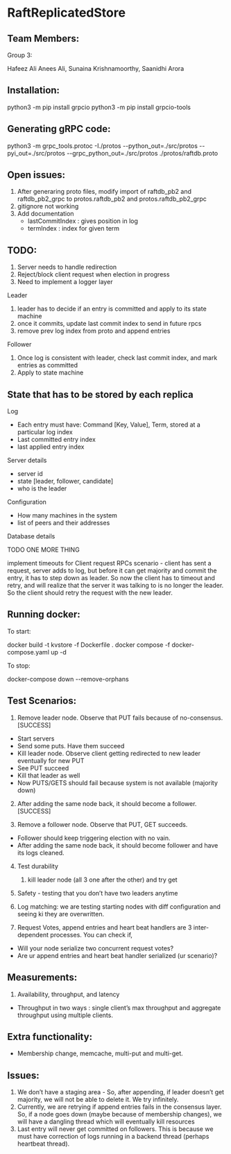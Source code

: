 # RaftReplicatedStore

## Team Members:

Group 3: 

Hafeez Ali Anees Ali, Sunaina Krishnamoorthy, Saanidhi Arora

## Installation:

python3 -m pip install grpcio
python3 -m pip install grpcio-tools

## Generating gRPC code:

python3 -m grpc_tools.protoc -I./protos --python_out=./src/protos --pyi_out=./src/protos --grpc_python_out=./src/protos ./protos/raftdb.proto

## Open issues:

1. After generaring proto files, modify import of raftdb_pb2 and raftdb_pb2_grpc to protos.raftdb_pb2 and protos.raftdb_pb2_grpc 
2. gitignore not working
3. Add documentation
	- lastCommitIndex : gives position in log
	- termIndex : index for given term

## TODO:

1. Server needs to handle redirection
2. Reject/block client request when election in progress
3. Need to implement a logger layer

Leader
1. leader has to decide if an entry is committed and apply to its state machine
2. once it commits, update last commit index to send in future rpcs
3. remove prev log index from proto and append entries

Follower
1. Once log is consistent with leader, check last commit index, and mark entries as committed
2. Apply to state machine

## State that has to be stored by each replica

Log
- Each entry must have: Command [Key, Value], Term, stored at a particular log index
- Last committed entry index
- last applied entry index

Server details
- server id
- state [leader, follower, candidate]
- who is the leader

Configuration
- How many machines in the system
- list of peers and their addresses

Database details


TODO ONE MORE THING

implement timeouts for Client request RPCs
scenario - client has sent a request, server adds to log, but before it can get majority and commit the entry, 
it has to step down as leader. So now the client has to timeout and retry, and will realize that the server it
was talking to is no longer the leader. So the client should retry the request with the new leader.


## Running docker:

To start:

docker build -t kvstore -f Dockerfile .
docker compose -f docker-compose.yaml up -d

To stop:

docker-compose down --remove-orphans


## Test Scenarios:

1. Remove leader node. Observe that PUT fails because of no-consensus. [SUCCESS]
- Start servers
- Send some puts. Have them succeed
- Kill leader node. Observe client getting redirected to new leader eventually for new PUT
- See PUT succeed
- Kill that leader as well
- Now PUTS/GETS should fail because system is not available (majority down)

2. After adding the same node back, it should become a follower. [SUCCESS]

3. Remove a follower node. Observe that PUT, GET succeeds.
- Follower should keep triggering election with no vain.
- After adding the same node back, it should become follower and have its logs cleaned.

4. Test durability
    1. kill leader node (all 3 one after the other) and try get

5. Safety - testing that you don’t have two leaders anytime

6. Log matching: we are testing starting nodes with diff configuration and seeing ki they are overwritten.

7. Request Votes, append entries and heart beat handlers are 3 inter-dependent processes. You can check if,
- Will your node serialize two concurrent request votes?
- Are ur append entries and heart beat handler serialized (ur scenario)?

## Measurements:

1. Availability, throughput, and latency
- Throughput in two ways : single client’s max throughput and aggregate throughput using multiple clients.

## Extra functionality: 

- Membership change, memcache, multi-put and multi-get.

## Issues:

1. We don’t have a staging area - So, after appending, if leader doesn’t get majority, we will not be able to delete it. We try infinitely. 
2. Currently, we are retrying if append entries fails in the consensus layer. So, if a node goes down (maybe because of membership changes), we will have a dangling thread which will eventually kill resources
3. Last entry will never get committed on followers. This is because we must have correction of logs running in a backend thread (perhaps heartbeat thread).